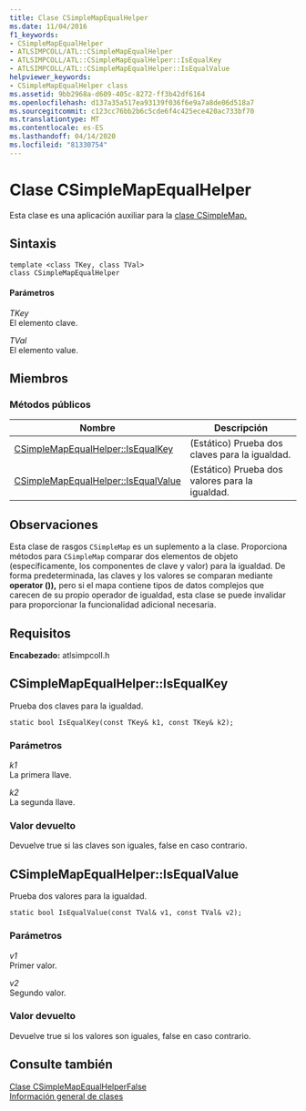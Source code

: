 ```yaml
---
title: Clase CSimpleMapEqualHelper
ms.date: 11/04/2016
f1_keywords:
- CSimpleMapEqualHelper
- ATLSIMPCOLL/ATL::CSimpleMapEqualHelper
- ATLSIMPCOLL/ATL::CSimpleMapEqualHelper::IsEqualKey
- ATLSIMPCOLL/ATL::CSimpleMapEqualHelper::IsEqualValue
helpviewer_keywords:
- CSimpleMapEqualHelper class
ms.assetid: 9bb2968a-d609-405c-8272-ff3b42df6164
ms.openlocfilehash: d137a35a517ea93139f036f6e9a7a8de06d518a7
ms.sourcegitcommit: c123cc76bb2b6c5cde6f4c425ece420ac733bf70
ms.translationtype: MT
ms.contentlocale: es-ES
ms.lasthandoff: 04/14/2020
ms.locfileid: "81330754"
---
```

# <a name="csimplemapequalhelper-class"></a>Clase CSimpleMapEqualHelper

Esta clase es una aplicación auxiliar para la [clase CSimpleMap.](../../atl/reference/csimplemap-class.md)

## <a name="syntax"></a>Sintaxis

```
template <class TKey, class TVal>
class CSimpleMapEqualHelper
```

#### <a name="parameters"></a>Parámetros

*TKey*<br/>
El elemento clave.

*TVal*<br/>
El elemento value.

## <a name="members"></a>Miembros

### <a name="public-methods"></a>Métodos públicos

|Nombre|Descripción|
|----------|-----------------|
|[CSimpleMapEqualHelper::IsEqualKey](#isequalkey)|(Estático) Prueba dos claves para la igualdad.|
|[CSimpleMapEqualHelper::IsEqualValue](#isequalvalue)|(Estático) Prueba dos valores para la igualdad.|

## <a name="remarks"></a>Observaciones

Esta clase de rasgos `CSimpleMap` es un suplemento a la clase. Proporciona métodos para `CSimpleMap` comparar dos elementos de objeto (específicamente, los componentes de clave y valor) para la igualdad. De forma predeterminada, las claves y los valores se comparan mediante **operator ()),** pero si el mapa contiene tipos de datos complejos que carecen de su propio operador de igualdad, esta clase se puede invalidar para proporcionar la funcionalidad adicional necesaria.

## <a name="requirements"></a>Requisitos

**Encabezado:** atlsimpcoll.h

## <a name="csimplemapequalhelperisequalkey"></a><a name="isequalkey"></a>CSimpleMapEqualHelper::IsEqualKey

Prueba dos claves para la igualdad.

```
static bool IsEqualKey(const TKey& k1, const TKey& k2);
```

### <a name="parameters"></a>Parámetros

*k1*<br/>
La primera llave.

*k2*<br/>
La segunda llave.

### <a name="return-value"></a>Valor devuelto

Devuelve true si las claves son iguales, false en caso contrario.

## <a name="csimplemapequalhelperisequalvalue"></a><a name="isequalvalue"></a>CSimpleMapEqualHelper::IsEqualValue

Prueba dos valores para la igualdad.

```
static bool IsEqualValue(const TVal& v1, const TVal& v2);
```

### <a name="parameters"></a>Parámetros

*v1*<br/>
Primer valor.

*v2*<br/>
Segundo valor.

### <a name="return-value"></a>Valor devuelto

Devuelve true si los valores son iguales, false en caso contrario.

## <a name="see-also"></a>Consulte también

[Clase CSimpleMapEqualHelperFalse](../../atl/reference/csimplemapequalhelperfalse-class.md)<br/>
[Información general de clases](../../atl/atl-class-overview.md)
